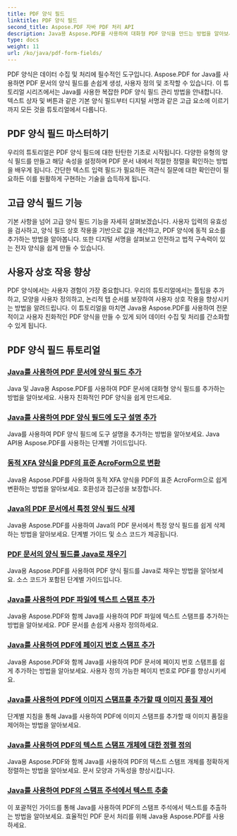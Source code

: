 ```yaml
---
title: PDF 양식 필드
linktitle: PDF 양식 필드
second_title: Aspose.PDF 자바 PDF 처리 API
description: Java용 Aspose.PDF를 사용하여 대화형 PDF 양식을 만드는 방법을 알아보세요. 효율적인 양식 필드 조작을 위한 포괄적인 튜토리얼입니다.
type: docs
weight: 11
url: /ko/java/pdf-form-fields/
---
```


PDF 양식은 데이터 수집 및 처리에 필수적인 도구입니다. Aspose.PDF for Java를 사용하면 PDF 문서의 양식 필드를 손쉽게 생성, 사용자 정의 및 조작할 수 있습니다. 이 튜토리얼 시리즈에서는 Java를 사용한 복잡한 PDF 양식 필드 관리 방법을 안내합니다. 텍스트 상자 및 버튼과 같은 기본 양식 필드부터 디지털 서명과 같은 고급 요소에 이르기까지 모든 것을 튜토리얼에서 다룹니다.

## PDF 양식 필드 마스터하기

우리의 튜토리얼은 PDF 양식 필드에 대한 탄탄한 기초로 시작됩니다. 다양한 유형의 양식 필드를 만들고 해당 속성을 설정하며 PDF 문서 내에서 적절한 정렬을 확인하는 방법을 배우게 됩니다. 간단한 텍스트 입력 필드가 필요하든 객관식 질문에 대한 확인란이 필요하든 이를 원활하게 구현하는 기술을 습득하게 됩니다.

## 고급 양식 필드 기능

기본 사항을 넘어 고급 양식 필드 기능을 자세히 살펴보겠습니다. 사용자 입력의 유효성을 검사하고, 양식 필드 상호 작용을 기반으로 값을 계산하고, PDF 양식에 동적 요소를 추가하는 방법을 알아봅니다. 또한 디지털 서명을 살펴보고 안전하고 법적 구속력이 있는 전자 양식을 쉽게 만들 수 있습니다.

## 사용자 상호 작용 향상

PDF 양식에서는 사용자 경험이 가장 중요합니다. 우리의 튜토리얼에서는 툴팁을 추가하고, 모양을 사용자 정의하고, 논리적 탭 순서를 보장하여 사용자 상호 작용을 향상시키는 방법을 알려드립니다. 이 튜토리얼을 마치면 Java용 Aspose.PDF를 사용하여 전문적이고 사용자 친화적인 PDF 양식을 만들 수 있게 되어 데이터 수집 및 처리를 간소화할 수 있게 됩니다.

## PDF 양식 필드 튜토리얼
### [Java를 사용하여 PDF 문서에 양식 필드 추가](./add-form-field-in-pdf-document-using-java/)
Java 및 Java용 Aspose.PDF를 사용하여 PDF 문서에 대화형 양식 필드를 추가하는 방법을 알아보세요. 사용자 친화적인 PDF 양식을 쉽게 만드세요.
### [Java를 사용하여 PDF 양식 필드에 도구 설명 추가](./add-tooltip-to-pdf-form-field-with-java/)
Java를 사용하여 PDF 양식 필드에 도구 설명을 추가하는 방법을 알아보세요. Java API용 Aspose.PDF를 사용하는 단계별 가이드입니다.
### [동적 XFA 양식을 PDF의 표준 AcroForm으로 변환](./convert-dynamic-xfa-form-to-standard-acroform-in-pdf/)
Java용 Aspose.PDF를 사용하여 동적 XFA 양식을 PDF의 표준 AcroForm으로 쉽게 변환하는 방법을 알아보세요. 호환성과 접근성을 보장합니다.
### [Java의 PDF 문서에서 특정 양식 필드 삭제](./delete-particular-form-field-from-pdf-document-in-java/)
Java용 Aspose.PDF를 사용하여 Java의 PDF 문서에서 특정 양식 필드를 쉽게 삭제하는 방법을 알아보세요. 단계별 가이드 및 소스 코드가 제공됩니다.
### [PDF 문서의 양식 필드를 Java로 채우기](./fill-form-field-in-pdf-document-with-java/)
Java용 Aspose.PDF를 사용하여 PDF 양식 필드를 Java로 채우는 방법을 알아보세요. 소스 코드가 포함된 단계별 가이드입니다.
### [Java를 사용하여 PDF 파일에 텍스트 스탬프 추가](./adding-text-stamp-in-pdf-file-using-java/)
Java용 Aspose.PDF와 함께 Java를 사용하여 PDF 파일에 텍스트 스탬프를 추가하는 방법을 알아보세요. PDF 문서를 손쉽게 사용자 정의하세요.
### [Java를 사용하여 PDF에 페이지 번호 스탬프 추가](./add-page-number-stamp-in-pdf-using-java/)
Java용 Aspose.PDF와 함께 Java를 사용하여 PDF 문서에 페이지 번호 스탬프를 쉽게 추가하는 방법을 알아보세요. 사용자 정의 가능한 페이지 번호로 PDF를 향상시키세요.
### [Java를 사용하여 PDF에 이미지 스탬프를 추가할 때 이미지 품질 제어](./control-image-quality-when-adding-image-stamp-in-pdf-using-java/)
단계별 지침을 통해 Java를 사용하여 PDF에 이미지 스탬프를 추가할 때 이미지 품질을 제어하는 방법을 알아보세요.
### [Java를 사용하여 PDF의 텍스트 스탬프 개체에 대한 정렬 정의](./define-alignment-for-text-stamp-object-in-pdf-using-java/)
Java용 Aspose.PDF와 함께 Java를 사용하여 PDF의 텍스트 스탬프 개체를 정확하게 정렬하는 방법을 알아보세요. 문서 모양과 가독성을 향상시킵니다.
### [Java를 사용하여 PDF의 스탬프 주석에서 텍스트 추출](./extract-text-from-stamp-annotation-in-pdf-using-java/)
이 포괄적인 가이드를 통해 Java를 사용하여 PDF의 스탬프 주석에서 텍스트를 추출하는 방법을 알아보세요. 효율적인 PDF 문서 처리를 위해 Java용 Aspose.PDF를 사용하세요.